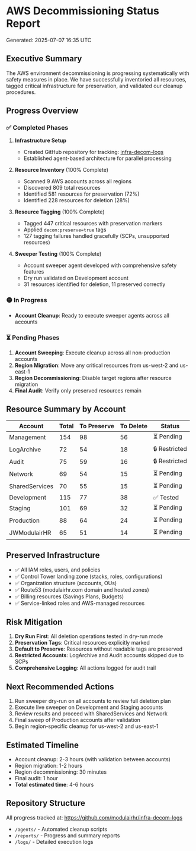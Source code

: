 # AWS Decommissioning Status Report
Generated: 2025-07-07 16:35 UTC

## Executive Summary
The AWS environment decommissioning is progressing systematically with safety measures in place. We have successfully inventoried all resources, tagged critical infrastructure for preservation, and validated our cleanup procedures.

## Progress Overview

### ✅ Completed Phases

1. **Infrastructure Setup**
   - Created GitHub repository for tracking: [infra-decom-logs](https://github.com/modulairhr/infra-decom-logs)
   - Established agent-based architecture for parallel processing

2. **Resource Inventory** (100% Complete)
   - Scanned 9 AWS accounts across all regions
   - Discovered 809 total resources
   - Identified 581 resources for preservation (72%)
   - Identified 228 resources for deletion (28%)

3. **Resource Tagging** (100% Complete)
   - Tagged 447 critical resources with preservation markers
   - Applied `decom:preserve=true` tags
   - 127 tagging failures handled gracefully (SCPs, unsupported resources)

4. **Sweeper Testing** (100% Complete)
   - Account sweeper agent developed with comprehensive safety features
   - Dry run validated on Development account
   - 31 resources identified for deletion, 11 preserved correctly

### 🟡 In Progress

- **Account Cleanup**: Ready to execute sweeper agents across all accounts

### ⏳ Pending Phases

1. **Account Sweeping**: Execute cleanup across all non-production accounts
2. **Region Migration**: Move any critical resources from us-west-2 and us-east-1
3. **Region Decommissioning**: Disable target regions after resource migration
4. **Final Audit**: Verify only preserved resources remain

## Resource Summary by Account

| Account | Total | To Preserve | To Delete | Status |
|---------|-------|-------------|-----------|---------|
| Management | 154 | 98 | 56 | ⏳ Pending |
| LogArchive | 72 | 54 | 18 | 🔒 Restricted |
| Audit | 75 | 59 | 16 | 🔒 Restricted |
| Network | 69 | 54 | 15 | ⏳ Pending |
| SharedServices | 70 | 55 | 15 | ⏳ Pending |
| Development | 115 | 77 | 38 | ✅ Tested |
| Staging | 101 | 69 | 32 | ⏳ Pending |
| Production | 88 | 64 | 24 | ⏳ Pending |
| JWModulairHR | 65 | 51 | 14 | ⏳ Pending |

## Preserved Infrastructure
- ✅ All IAM roles, users, and policies
- ✅ Control Tower landing zone (stacks, roles, configurations)
- ✅ Organization structure (accounts, OUs)
- ✅ Route53 (modulairhr.com domain and hosted zones)
- ✅ Billing resources (Savings Plans, Budgets)
- ✅ Service-linked roles and AWS-managed resources

## Risk Mitigation
1. **Dry Run First**: All deletion operations tested in dry-run mode
2. **Preservation Tags**: Critical resources explicitly marked
3. **Default to Preserve**: Resources without readable tags are preserved
4. **Restricted Accounts**: LogArchive and Audit accounts skipped due to SCPs
5. **Comprehensive Logging**: All actions logged for audit trail

## Next Recommended Actions
1. Run sweeper dry-run on all accounts to review full deletion plan
2. Execute live sweeper on Development and Staging accounts
3. Review results and proceed with SharedServices and Network
4. Final sweep of Production accounts after validation
5. Begin region-specific cleanup for us-west-2 and us-east-1

## Estimated Timeline
- Account cleanup: 2-3 hours (with validation between accounts)
- Region migration: 1-2 hours
- Region decommissioning: 30 minutes
- Final audit: 1 hour
- **Total estimated time**: 4-6 hours

## Repository Structure
All progress tracked at: https://github.com/modulairhr/infra-decom-logs
- `/agents/` - Automated cleanup scripts
- `/reports/` - Progress and summary reports
- `/logs/` - Detailed execution logs